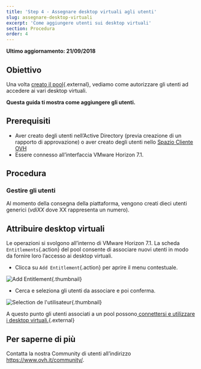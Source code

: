 ```yaml
---
title: 'Step 4 - Assegnare desktop virtuali agli utenti'
slug: assegnare-desktop-virtuali
excerpt: 'Come aggiungere utenti sui desktop virtuali'
section: Procedura
order: 4
---
```


**Ultimo aggiornamento: 21/09/2018**

## Obiettivo

Una volta [creato il pool](https://docs.ovh.com/it/cloud-desktop-infrastructure/creare-un-pool/){.external}, vediamo come autorizzare gli utenti ad accedere ai vari desktop virtuali.

**Questa guida ti mostra come aggiungere gli utenti.**


## Prerequisiti

- Aver creato degli utenti nell’Active Directory (previa creazione di un rapporto di approvazione) o aver creato degli utenti nello [Spazio Cliente OVH](https://www.ovh.com/auth/?action=gotomanager)
- Essere connesso all’interfaccia VMware Horizon 7.1.

## Procedura

### Gestire gli utenti

Al momento della consegna della piattaforma, vengono creati dieci utenti generici (*vdiXX* dove XX rappresenta un numero). 


## Attribuire desktop virtuali

Le operazioni si svolgono all’interno di VMware Horizon 7.1. La scheda `Entitlements`{.action} del pool consente di associare nuovi utenti in modo da fornire loro l’accesso ai desktop virtuali.

- Clicca su `Add Entitlement`{.action} per aprire il menu contestuale.

![Add Entitlement](images/1200.png){.thumbnail}

- Cerca e seleziona gli utenti da associare e poi conferma.

![Selection de l'utilisateur](images/1201.png){.thumbnail}


A questo punto gli utenti associati a un pool possono[ connettersi e utilizzare i desktop virtuali.](https://docs.ovh.com/it/cloud-desktop-infrastructure/connessione-desktop-virtuale/){.external}


## Per saperne di più

Contatta la nostra Community di utenti all’indirizzo <https://www.ovh.it/community/>.